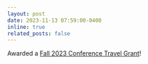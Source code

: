 ```yaml
---
layout: post
date: 2023-11-13 07:59:00-0400
inline: true
related_posts: false
---
```


Awarded a [Fall 2023 Conference Travel Grant](https://grad.georgetown.edu/fellowships-and-awards/funding_grad_student/conference-travel-grants/)!
